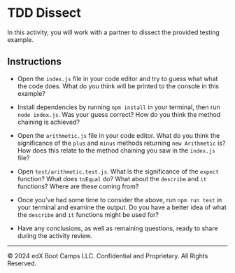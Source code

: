 # TDD Dissect

In this activity, you will work with a partner to dissect the provided testing example.

## Instructions

* Open the `index.js` file in your code editor and try to guess what what the code does. What do you think will be printed to the console in this example?

* Install dependencies by running `npm install` in your terminal, then run `node index.js`. Was your guess correct? How do you think the method chaining is achieved?

* Open the `arithmetic.js` file in your code editor. What do you think the significance of the `plus` and `minus` methods returning `new Arithmetic` is? How does this relate to the method chaining you saw in the `index.js` file?

* Open `test/arithmetic.test.js`. What is the significance of the `expect` function? What does `toEqual` do? What about the `describe` and `it` functions? Where are these coming from?

* Once you've had some time to consider the above, run `npm run test` in your terminal and examine the output. Do you have a better idea of what the `describe` and `it` functions might be used for?

* Have any conclusions, as well as remaining questions, ready to share during the activity review.

---

© 2024 edX Boot Camps LLC. Confidential and Proprietary. All Rights Reserved.
